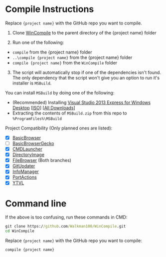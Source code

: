 # Compile Instructions
Replace `{project name}` with the GitHub repo you want to compile.

1. Clone [WinCompile](https://github.com/Walkman100/WinCompile.git) to the parent directory of the {project name} folder

2. Run one of the following:
  - `compile` from the {project name} folder
  - `..\compile {project name}` from the {project name} folder
  - `compile {project name}` from the `WinCompile` folder

3. The script will automatically stop if one of the dependencies isn't found. The only dependency that the script won't give you an option to run it's installer is `MSBuild`.

You can install `MSBuild` by doing one of the following:
- (Recommended) Installing [Visual Studio 2013 Express for Windows Desktop](http://go.microsoft.com/?linkid=9832280&clcid=0x409) [[ISO](http://go.microsoft.com/?linkid=9832270&clcid=0x409)] [[All Downloads](http://www.visualstudio.com/en-us/downloads/download-visual-studio-vs#DownloadFamilies_2)]
- Extracting the contents of `MSBuild.zip` from this repo to `%ProgramFiles%\MSBuild`

Project Compatibility (Only planned ones are listed):
- [x] [BasicBrowser](https://github.com/Walkman100/BasicBrowser)
- [ ] [BasicBrowserGecko](https://github.com/Walkman-Mirror/BasicBrowserGecko)
- [x] [CMDLauncher](https://github.com/Walkman100/CMDLauncher)
- [x] [DirectoryImage](https://github.com/Walkman100/DirectoryImage)
- [x] [FileBrowser](https://github.com/Walkman100/FileBrowser) (Both branches)
- [x] [GitUpdater](https://github.com/Walkman100/GitUpdater)
- [x] [InfoManager](https://github.com/Walkman100/InfoManager)
- [x] [PortActions](https://github.com/Walkman100/PortActions)
- [x] [YTVL](https://github.com/Walkman100/YTVL)

# Command line

If the above is too confusing, run these commands in CMD:

```cmd
git clone https://github.com/Walkman100/WinCompile.git
cd WinCompile
```

Replace `{project name}` with the GitHub repo you want to compile:

```cmd
compile {project name}
```
